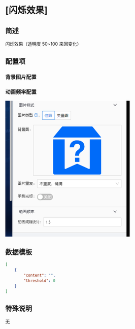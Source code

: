 

# [闪烁效果]

## 简述

闪烁效果（透明度 50~100 来回变化）

## 配置项

### 背景图片配置

### 动画频率配置

![参数名称配置](./images/img1.jpg)

## 数据模板

```json
[
    {
        "content": "",
        "threshold": 0
    }
]
```

## 特殊说明

无
